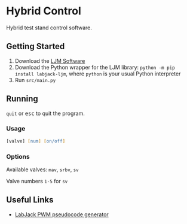 # Hybrid Control
Hybrid test stand control software.

## Getting Started
1. Download the [LJM Software](https://labjack.com/pages/support?doc=%2Fsoftware-driver%2Finstaller-downloads%2Fljm-software-installers-t4-t7-digit%2F)
2. Download the Python wrapper for the LJM library: `python -m pip install labjack-ljm`, where `python` is your usual Python interpreter
3. Run `src/main.py`

## Running
`quit` or <kbd>esc</kbd> to quit the program.
### Usage
```zsh
[valve] [num] [on/off]
```
### Options
Available valves: `mav`, `srbv`, `sv`

Valve numbers `1-5` for `sv`

## Useful Links
- [LabJack PWM pseudocode generator](https://labjack.com/pages/support/?doc=%2Fdatasheets%2Ft-series-datasheet%2F1322-pwm-out-t-series-datasheet%2F)
